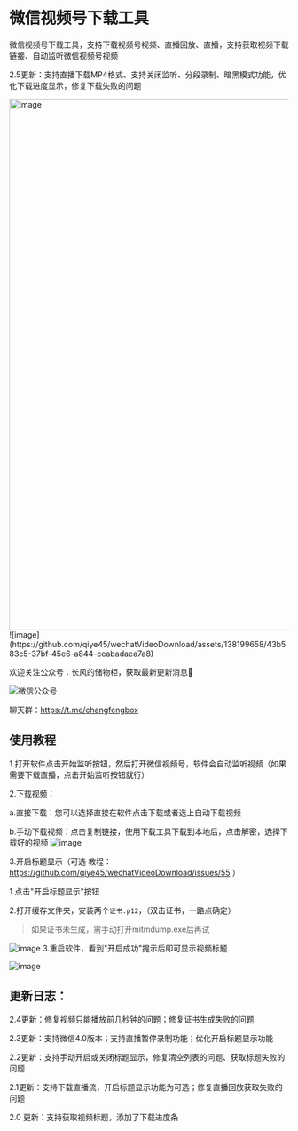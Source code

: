 # 微信视频号下载工具
微信视频号下载工具，支持下载视频号视频、直播回放、直播，支持获取视频下载链接、自动监听微信视频号视频

2.5更新：支持直播下载MP4格式、支持关闭监听、分段录制、暗黑模式功能，优化下载进度显示，修复下载失败的问题

<img width="1097" height="956" alt="image" src="https://github.com/user-attachments/assets/74ab7925-d3ba-466b-9910-c76d1f522f38" />
![image](https://github.com/qiye45/wechatVideoDownload/assets/138199658/43b583c5-37bf-45e6-a844-ceabadaea7a8)

欢迎关注公众号：长风的储物柜，获取最新更新消息🥳

![微信公众号](https://github.com/user-attachments/assets/584c65c4-da1c-4e31-bd92-b18e3589483d)

聊天群：https://t.me/changfengbox

## 使用教程
1.打开软件点击开始监听按钮，然后打开微信视频号，软件会自动监听视频（如果需要下载直播，点击开始监听按钮就行）

2.下载视频：

  a.直接下载：您可以选择直接在软件点击下载或者选上自动下载视频
  
  b.手动下载视频：点击复制链接，使用下载工具下载到本地后，点击解密，选择下载好的视频
![image](https://github.com/qiye45/wechatVideoDownload/assets/138199658/a9211670-d729-4184-8692-b484a50eb8ae)

3.开启标题显示（可选 教程：https://github.com/qiye45/wechatVideoDownload/issues/55 ）

1.点击"开启标题显示"按钮

2.打开缓存文件夹，安装两个`证书.p12`，（双击证书，一路点确定）
> 如果证书未生成，需手动打开mitmdump.exe后再试

![image](https://github.com/user-attachments/assets/f5c717bd-66ae-48ed-83b5-5f843d2a25fa)
3.重启软件，看到"开启成功"提示后即可显示视频标题

![image](https://github.com/user-attachments/assets/80975841-dde3-4e05-a5d8-4c2bf0db0f9b)




## 更新日志：

2.4更新：修复视频只能播放前几秒钟的问题；修复证书生成失败的问题

2.3更新：支持微信4.0版本；支持直播暂停录制功能；优化开启标题显示功能

2.2更新：支持手动开启或关闭标题显示，修复清空列表的问题、获取标题失败的问题

2.1更新：支持下载直播流，开启标题显示功能为可选；修复直播回放获取失败的问题

2.0 更新：支持获取视频标题，添加了下载进度条
